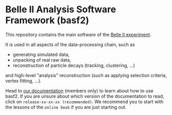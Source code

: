 # Belle II Analysis Software Framework (basf2)

This repository contains the main software of the
[Belle II experiment](https://www.belle2.org/).

It is used in all aspects of the data-processing chain, such as

- generating simulated data,
- unpacking of real raw data,
- reconstruction of particle decays (tracking, clustering, ...)

and high-level "analysis" reconstruction (such as applying selection criteria,
vertex fitting, ...).

Head to [our documentation](software.belle2.org/) (members only) to learn about
how to use basf2. If you are unsure about which version of the documentation to
read, click on `release-xx-xx-xx (recommended)`. We
recommend you to start with the lessons of the `online book` if you are just
starting out.
